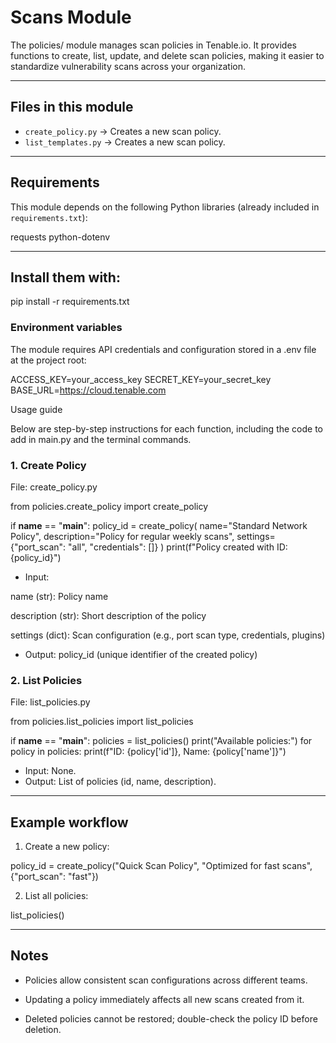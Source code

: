 # Scans Module

The policies/ module manages scan policies in Tenable.io.
It provides functions to create, list, update, and delete scan policies, making it easier to standardize vulnerability scans across your organization.

---

## Files in this module

- `create_policy.py` → Creates a new scan policy.
- `list_templates.py` → Creates a new scan policy.  

---

## Requirements

This module depends on the following Python libraries (already included in `requirements.txt`):

requests
python-dotenv

---

## Install them with:

pip install -r requirements.txt

### Environment variables

The module requires API credentials and configuration stored in a .env file at the project root:

ACCESS_KEY=your_access_key
SECRET_KEY=your_secret_key
BASE_URL=https://cloud.tenable.com

Usage guide

Below are step-by-step instructions for each function, including the code to add in main.py and the terminal commands.

### 1. Create Policy
File: create_policy.py

from policies.create_policy import create_policy

if __name__ == "__main__":
    policy_id = create_policy(
        name="Standard Network Policy",
        description="Policy for regular weekly scans",
        settings={"port_scan": "all", "credentials": []}
    )
    print(f"Policy created with ID: {policy_id}")

* Input: 

name (str): Policy name

description (str): Short description of the policy

settings (dict): Scan configuration (e.g., port scan type, credentials, plugins)

* Output: policy_id (unique identifier of the created policy)

### 2. List Policies
File: list_policies.py

from policies.list_policies import list_policies

if __name__ == "__main__":
    policies = list_policies()
    print("Available policies:")
    for policy in policies:
        print(f"ID: {policy['id']}, Name: {policy['name']}")

* Input: None.
* Output: List of policies (id, name, description).

---

## Example workflow

1. Create a new policy:

policy_id = create_policy("Quick Scan Policy", "Optimized for fast scans", {"port_scan": "fast"})

2. List all policies:

list_policies()

---

## Notes
* Policies allow consistent scan configurations across different teams.

* Updating a policy immediately affects all new scans created from it.

* Deleted policies cannot be restored; double-check the policy ID before deletion.